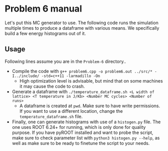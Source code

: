 # Problem 6 manual
Let's put this MC generator to use. The following code runs the simulation multiple times to produce a dataframe with various means. We specifically build a few energy histograms out of it.

## Usage
Following lines assume you are in the `Problem-6` directory..

- Compile the code with `g++ problem6.cpp -o problem6.out ../src/* -I../include/ -std=c++11 -larmadillo -On`
    - High optimization level is advisable, but mind that on some machines it may cause the code to crash.
- Generate a dataframe with `./temperature_dataframe.sh <L width of lattice> <T temperature in J/Kb> <Number MC cycles> <Number of runs>`
    - A dataframe is created at `pwd`. Make sure to have write permissions. If you want to use a different location, change the `temperature_dataframe.sh` file.
- Finally, one can generate histograms with use of a `histogen.py` file. The one uses ROOT 6.24+ for running, which is only done for quality purpose. If you have pyROOT installed and want to probe the script, make sure to check parameter list with `python3 histogen.py --help`, as well as make sure to be ready to finetune the script to your needs.
